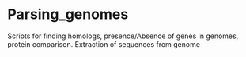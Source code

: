 # Parsing_genomes
Scripts for finding homologs, presence/Absence of genes in genomes, protein comparison. Extraction of sequences from genome
